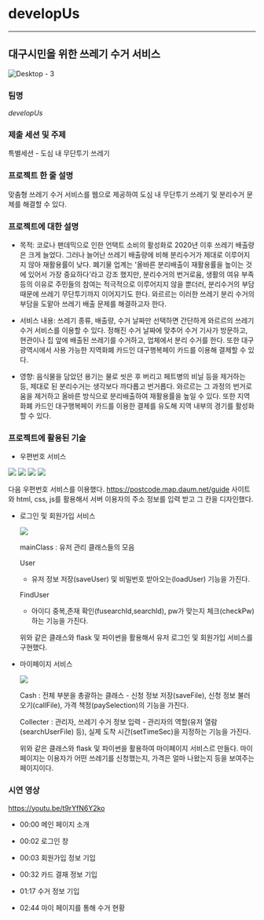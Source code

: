 # developUs
---



## 대구시민을 위한 쓰레기 수거 서비스
![Desktop - 3](https://user-images.githubusercontent.com/81808787/192131075-4b080f3c-7acd-49af-99c5-0b1e0e9bf623.png)




### 팀명
_developUs_




### 제출 세션 및 주제
특별세션 - 도심 내 무단투기 쓰레기




### 프로젝트 한 줄 설명
맞춤형 쓰레기 수거 서비스를 웹으로 제공하여 도심 내 무단투기 쓰레기 및 분리수거 문제를 해결할 수 있다.





### 프로젝트에 대한 설명
  - 목적: 코로나 팬데믹으로 인한 언택트 소비의 활성화로 2020년 이후 쓰레기 배출량은 크게 늘었다. 그러나 늘어난 쓰레기 배출량에 비해 분리수거가 제대로 이루어지지 않아 재활용률이 낮다. 폐기물 업계는 '올바른 분리배출이 재활용률을 높이는 것에 있어서 가장 중요하다'라고 강조 했지만, 분리수거의 번거로움, 생활의 여유 부족 등의 이유로 주민들의 참여는 적극적으로 이루어지지 않을 뿐더러, 분리수거의 부담 때문에 쓰레기 무단투기까지 이어지기도 한다. 와르르는 이러한 쓰레기 분리 수거의 부담을 도맡아 쓰레기 배출 문제를 해결하고자 한다.
  
  
  - 서비스 내용: 쓰레기 종류, 배출량, 수거 날짜만 선택하면 간단하게 와르르의 쓰레기 수거 서비스를 이용할 수 있다. 정해진 수거 날짜에 맞추어 수거 기사가 방문하고, 현관이나 집 앞에 배출된 쓰레기를 수거하고, 업체에서 분리 수거를 한다. 또한 대구광역시에서 사용 가능한 지역화폐 카드인 대구행복페이 카드를 이용해 결제할 수 있다.
  
  
  - 영향: 음식물을 담았던 용기는 물로 씻은 후 버리고 페트병의 비닐 등을 제거하는 등, 제대로 된 분리수거는 생각보다 까다롭고 번거롭다. 와르르는 그 과정의 번거로움을 제거하고 올바른 방식으로 분리배출하여 재활용률을 높일 수 있다. 또한 지역화폐 카드인 대구행복페이 카드를 이용한 결제를 유도해 지역 내부의 경기를 활성화할 수 있다.




### 프로젝트에 활용된 기술



  - 우편번호 서비스
 
 <img src="https://img.shields.io/badge/kakao-FFCD00?style=for-the-badge&logo=kakao&logoColor=white"> <img src="https://img.shields.io/badge/html5-E34F26?style=for-the-badge&logo=html5&logoColor=white"> <img src="https://img.shields.io/badge/css3-1572B6?style=for-the-badge&logo=css3&logoColor=white"> <img src="https://img.shields.io/badge/Javascript-F7DF1E?style=for-the-badge&logo=Javascript&logoColor=white">
     
     
   다음 우편번호 서비스를 이용했다. https://postcode.map.daum.net/guide 사이트와 html, css, js를 활용해서 서버 이용자의 주소 정보를 입력 받고 그 칸을 디자인했다. 


          
   - 로그인 및 회원가입 서비스
   
     <img src="https://img.shields.io/badge/Flask-000000?style=for-the-badge&logo=Flask&logoColor=white">
    
      
      mainClass : 유저 관리 클래스들의 모음
    
      User
        - 유저 정보 저장(saveUser) 및 비밀번호 받아오는(loadUser) 기능을 가진다.
    
      FindUser
        - 아이디 중복,존재 확인(fusearchId,searchId), pw가 맞는지 체크(checkPw)하는 기능을 가진다.
     
      위와 같은 클래스와 flask 및 파이썬을 활용해서 유저 로그인 및 회원가입 서비스를 구현했다.


      
   - 마이페이지 서비스
     
     <img src="https://img.shields.io/badge/Flask-000000?style=for-the-badge&logo=Flask&logoColor=white">
      
      
      Cash : 전체 부분을 총괄하는 클래스
          - 신청 정보 저장(saveFile), 신청 정보 불러오기(callFile), 가격 책정(paySelection)의 기능을 가진다.
      
      Collecter : 관리자, 쓰레기 수거 정보 입력
          - 관리자의 역할(유저 열람(searchUserFile) 등), 실제 도착 시간(setTimeSec)을 지정하는 기능을 가진다.

     위와 같은 클래스와 flask 및 파이썬을 활용하여 마이페이지 서비스르 만들다.
     마이페이지는 이용자가 어떤 쓰레기를 신청했는지, 가격은 얼마 나왔는지 등을 보여주는 페이지이다. 

     




### 시연 영상

https://youtu.be/t9rYfN6Y2ko

- 00:00 메인 페이지 소개

- 00:02 로그인 창 

- 00:03 회원가입 정보 기입

- 00:32 카드 결재 정보 기입

- 01:17 수거 정보 기입

- 02:44 마이 페이지를 통해 수거 현황 



